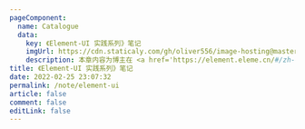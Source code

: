 ```yaml
---
pageComponent:
  name: Catalogue
  data:
    key: 《Element-UI 实践系列》笔记
    imgUrl: https://cdn.staticaly.com/gh/oliver556/image-hosting@master/table-of-contents/element.3kjtoj1vwsy0.webp
    description: 本章内容为博主在 <a href='https://element.eleme.cn/#/zh-CN/' target='_blank'>Element UI</a> 库时踩下的坑。
title: 《Element-UI 实践系列》笔记
date: 2022-02-25 23:07:32
permalink: /note/element-ui
article: false
comment: false
editLink: false
---
```

